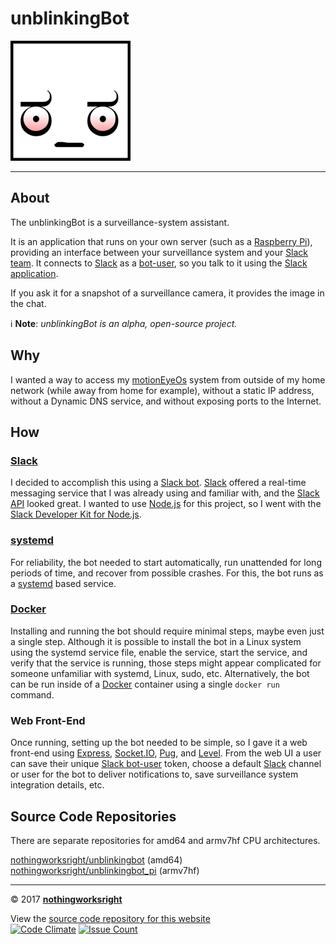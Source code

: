 # unblinkingBot  

![Logo](img/unblinkingbot_192x192.png)  

___

## About  

The unblinkingBot is a surveillance-system assistant.  

It is an application that runs on your own server (such as a [Raspberry Pi](https://www.raspberrypi.org/products/)), providing an interface between your surveillance system and your [Slack team](https://get.slack.help/hc/en-us/articles/115004071768). It connects to [Slack](https://slack.com/) as a [bot-user](https://api.slack.com/bot-users), so you talk to it using the [Slack application](https://get.slack.help/hc/en-us/articles/201746897-Slack-apps-for-computers-phones-tablets).  

If you ask it for a snapshot of a surveillance camera, it provides the image in the chat.  

:information_source: **Note**: *unblinkingBot is an alpha, open-source project.*  

## Why  

I wanted a way to access my [motionEyeOs](https://github.com/ccrisan/motioneyeos/wiki) system from outside of my home network (while away from home for example), without a static IP address, without a Dynamic DNS service, and without exposing ports to the Internet.  

## How  

### [Slack](https://slack.com/)  

I decided to accomplish this using a [Slack bot](https://api.slack.com/bot-users). [Slack](https://github.com/slackhq) offered a real-time messaging service that I was already using and familiar with, and the [Slack API](https://api.slack.com/) looked great. I wanted to use [Node.js](https://github.com/nodejs) for this project, so I went with the [Slack Developer Kit for Node.js](https://slackapi.github.io/node-slack-sdk/).  

### [systemd](https://github.com/systemd/systemd)  

For reliability, the bot needed to start automatically, run unattended for long periods of time, and recover from possible crashes. For this, the bot runs as a [systemd](https://github.com/systemd/systemd) based service.  

### [Docker](https://github.com/docker)  

Installing and running the bot should require minimal steps, maybe even just a single step. Although it is possible to install the bot in a Linux system using the systemd service file, enable the service, start the service, and verify that the service is running, those steps might appear complicated for someone unfamiliar with systemd, Linux, sudo, etc. Alternatively, the bot can be run inside of a [Docker](https://github.com/docker) container using a single ```docker run``` command.  

### Web Front-End  

Once running, setting up the bot needed to be simple, so I gave it a web front-end using [Express](https://github.com/expressjs/express/), [Socket.IO](https://github.com/socketio/socket.io), [Pug](https://github.com/pugjs/pug), and [Level](https://github.com/Level/level). From the web UI a user can save their unique [Slack bot-user](https://api.slack.com/bot-users) token, choose a default [Slack](https://slack.com/) channel or user for the bot to deliver notifications to, save surveillance system integration details, etc.  

## Source Code Repositories  

There are separate repositories for amd64 and armv7hf CPU architectures.  

[nothingworksright/unblinkingbot](https://github.com/nothingworksright/unblinkingbot) (amd64)  
[nothingworksright/unblinkingbot_pi](https://github.com/nothingworksright/unblinkingbot_pi) (armv7hf)  

___

&copy; 2017 [__nothingworksright__](https://github.com/nothingworksright)  

View the [source code repository for this website](https://github.com/nothingworksright/unblinkingbot_website)  
[![Code Climate](https://codeclimate.com/github/nothingworksright/unblinkingbot_website/badges/gpa.svg)](https://codeclimate.com/github/nothingworksright/unblinkingbot_website) [![Issue Count](https://codeclimate.com/github/nothingworksright/unblinkingbot_website/badges/issue_count.svg)](https://codeclimate.com/github/nothingworksright/unblinkingbot_website)  
